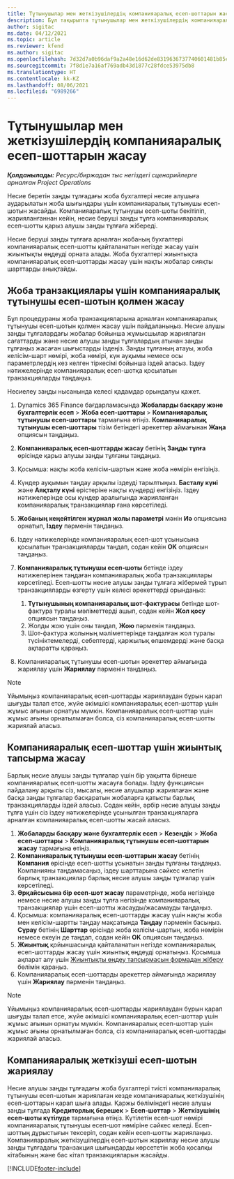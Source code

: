 ```yaml
---
title: Тұтынушылар мен жеткізушілердің компанияаралық есеп-шоттарын жасау
description: Бұл тақырыпта тұтынушылар мен жеткізушілердің компанияаралық есеп-шоттарын жасау жолдары туралы ақпарат берілген.
author: sigitac
ms.date: 04/12/2021
ms.topic: article
ms.reviewer: kfend
ms.author: sigitac
ms.openlocfilehash: 7d32d7a0b96daf9a2a48e16d62de8319636737740601481b85ee887948e31110
ms.sourcegitcommit: 7f8d1e7a16af769adb43d1877c28fdce53975db8
ms.translationtype: HT
ms.contentlocale: kk-KZ
ms.lasthandoff: 08/06/2021
ms.locfileid: "6989266"
---
```

# <a name="create-intercompany-customer-and-vendor-invoices"></a>Тұтынушылар мен жеткізушілердің компанияаралық есеп-шоттарын жасау

_**Қолданылады:** Ресурс/биржадан тыс негіздегі сценарийлерге арналған Project Operations_

Несие беретін заңды тұлғадағы жоба бухгалтері несие алушыға аударылатын жоба шығындары үшін компанияаралық тұтынушы есеп-шотын жасайды. Компанияаралық тұтынушы есеп-шоты бекітіліп, жарияланғаннан кейін, несие беруші заңды тұлға компанияаралық есеп-шотты қарыз алушы заңды тұлғаға жібереді.

Несие беруші заңды тұлғаға арналған жобаның бухгалтері компанияаралық есеп-шотты қайталанатын негізде жасау үшін жиынтықты өңдеуді орната алады. Жоба бухгалтері жиынтықта компанияаралық есеп-шоттарды жасау үшін нақты жобалар сияқты шарттарды анықтайды.

## <a name="manually-create-an-intercompany-customer-invoice-for-project-transactions"></a>Жоба транзакциялары үшін компанияаралық тұтынушы есеп-шотын қолмен жасау 

Бұл процедураны жоба транзакцияларына арналған компанияаралық тұтынушы есеп-шотын қолмен жасау үшін пайдаланыңыз. Несие алушы заңды тұлғалардағы жобалар бойынша жұмысшылар жариялаған сағаттарды және несие алушы заңды тұлғалардың атынан заңды тұлғаңыз жасаған шығыстарды іздеңіз. Заңды тұлғаның атауы, жоба келісім-шарт нөмірі, жоба нөмірі, күн ауқымы немесе осы параметрлердің кез келген тіркесімі бойынша іздей аласыз. Іздеу нәтижелерінде компанияаралық есеп-шотқа қосылатын транзакцияларды таңдаңыз. 

Несиелеу заңды нысанында келесі қадамдар орындалуы қажет. 

1. Dynamics 365 Finance бағдарламасында **Жобаларды басқару және бухгалтерлік есеп** > **Жоба есеп-шоттары** > **Компанияаралық тұтынушы есеп-шоттары** тармағына өтіңіз. **Компанияаралық тұтынушы есеп-шоттары** тізім бетіндегі әрекеттер аймағынан **Жаңа** опциясын таңдаңыз.
2. **Компанияаралық есеп-шоттарды жасау** бетінің **Заңды тұлға** өрісінде қарыз алушы заңды тұлғаны таңдаңыз.
3. Қосымша: нақты жоба келісім-шартын және жоба нөмірін енгізіңіз.
4. Күндер ауқымын таңдау арқылы іздеуді тарылтыңыз. **Басталу күні** және **Аяқталу күні** өрістеріне нақты күндерді енгізіңіз. Іздеу нәтижелерінде осы күндер аралығында жарияланған компанияаралық транзакциялар ғана көрсетіледі.
5. **Жобаның кеңейтілген журнал жолы параметрі** мәнін **Иә** опциясына орнатып, **Іздеу** пәрменін таңдаңыз.
6. Іздеу нәтижелерінде компанияаралық есеп-шот ұсынысына қосылатын транзакцияларды таңдап, содан кейін **OK** опциясын таңдаңыз.
7. **Компанияаралық тұтынушы есеп-шоты** бетінде іздеу нәтижелерінен таңдаған компанияаралық жоба транзакциялары көрсетіледі. Есеп-шотты несие алушы заңды тұлғаға жібермей тұрып транзакцияларды өзгерту үшін келесі әрекеттерді орындаңыз:
  
    1. **Тұтынушының компанияаралық шот-фактурасы** бетінде шот-фактура туралы мәліметтерді ашып, содан кейін **Жол қосу** опциясын таңдаңыз.
    2. Жолды жою үшін оны таңдап, **Жою** пәрменін таңдаңыз.
    3. Шот-фактура жолының мәліметтерінде таңдалған жол туралы түсініктемелерді, себептерді, қаржылық өлшемдерді және басқа ақпаратты қараңыз.
    
8. Компанияаралық тұтынушы есеп-шотын әрекеттер аймағында жариялау үшін **Жариялау** пәрменін таңдаңыз.

> [!NOTE]
> Ұйымыңыз компанияаралық есеп-шоттарды жариялаудан бұрын қарап шығуды талап етсе, жүйе әкімшісі компанияаралық есеп-шоттар үшін жұмыс ағынын орнатуы мүмкін. Компанияаралық есеп-шоттар үшін жұмыс ағыны орнатылмаған болса, сіз компанияаралық есеп-шотты жариялай аласыз.

## <a name="create-a-batch-job-for-intercompany-invoices"></a>Компанияаралық есеп-шоттар үшін жиынтық тапсырма жасау

Барлық несие алушы заңды тұлғалар үшін бір уақытта бірнеше компанияаралық есеп-шотты жасауға болады. Іздеу функциясын пайдалану арқылы сіз, мысалы, несие алушылар жариялаған және басқа заңды тұлғалар басқаратын жобаларға қатысты барлық транзакцияларды іздей аласыз. Содан кейін, әрбір несие алушы заңды тұлға үшін сіз іздеу нәтижелерінде ұсынылған транзакцияларға арналған компанияаралық есеп-шотты жасай аласыз.

1. **Жобаларды басқару және бухгалтерлік есеп** > **Кезеңдік** > **Жоба есеп-шоттары** > **Компанияаралық тұтынушы есеп-шоттарын жасау** тармағына өтіңіз.
2. **Компанияаралық тұтынушы есеп-шоттарын жасау** бетінің **Компания** өрісінде есеп-шотты ұсынатын заңды тұлғаны таңдаңыз. Компанияны таңдамасаңыз, іздеу шарттарына сәйкес келетін барлық транзакциялар барлық несие алушы заңды тұлғалар үшін көрсетіледі.
3. **Әрқайсысына бір есеп-шот жасау** параметрінде, жоба негізінде немесе несие алушы заңды тұлға негізінде компанияаралық транзакциялар үшін есеп-шотты жасауды/жасамауды таңдаңыз.
4. Қосымша: компанияаралық есеп-шоттарды жасау үшін нақты жоба мен келісім-шартты таңдау мақсатында **Таңдау** пәрменін басыңыз. **Сұрау** бетінің **Шарттар** өрісінде жоба келісім-шартын, жоба нөмірін немесе екеуін де таңдап, содан кейін **OK** опциясын таңдаңыз.
5. **Жиынтық** қойыншасында қайталанатын негізде компанияаралық есеп-шоттарды жасау үшін жиынтық өңдеуді орнатыңыз. Қосымша ақпарат алу үшін [Жиынтықты өңдеу тапсырмасын формадан жіберу](/dynamicsax-2012/appuser-itpro/submit-a-batch-processing-job-from-a-form) бөлімін қараңыз.
6. Компанияаралық есеп-шоттарды әрекеттер аймағында жариялау үшін **Жариялау** пәрменін таңдаңыз.

> [!NOTE]
> Ұйымыңыз компанияаралық есеп-шоттарды жариялаудан бұрын қарап шығуды талап етсе, жүйе әкімшісі компанияаралық есеп-шоттар үшін жұмыс ағынын орнатуы мүмкін. Компанияаралық есеп-шоттар үшін жұмыс ағыны орнатылмаған болса, сіз компанияаралық есеп-шоттарды жариялай аласыз.

## <a name="post-the-intercompany-vendor-invoice"></a>Компанияаралық жеткізуші есеп-шотын жариялау

Несие алушы заңды тұлғадағы жоба бухгалтері тиісті компанияаралық тұтынушы есеп-шотын жариялаған кезде компанияаралық жеткізушінің есеп-шоттарын қарап шыға алады. Қаржы бөліміндегі несие алушы заңды тұлғада **Кредиторлық берешек** > **Есеп-шоттар** > **Жеткізушінің есеп-шоты күтілуде** тармағына өтіңіз. Күтілетін есеп-шот нөмірі компанияаралық тұтынушы есеп-шот нөміріне сәйкес келеді. Есеп-шоттың дұрыстығын тексеріп, содан кейін есеп-шотты жариялаңыз. Компанияаралық жеткізушілердің есеп-шотын жариялау несие алушы заңды тұлғадағы транзакция шығындарды көрсететін жоба қосалқы кітабының және бас кітап транзакцияларын жасайды.


[!INCLUDE[footer-include](../includes/footer-banner.md)]
